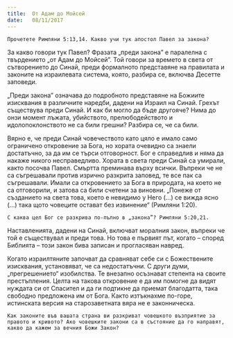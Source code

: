 ```yaml
---
title:  От Адам до Мойсей
date:   08/11/2017
---
```


`Прочетете Римляни 5:13,14. Какво учи тук апостол Павел за закона?`

За какво говори тук Павел? Фразата „преди закона” е паралелна с твърдението „от Адам до Мойсей”. Той говори за времето в света от сътворението до Синай, преди формалното представяне на правилата и законите на израилевата система, която, разбира се, включва Десетте заповеди.

„Преди закона” означава до подробното представяне на Божиите изисквания в различните наредби, дадени на Израил на Синай. Грехът съществува преди Синай. И как би могло да бъде другояче? Нима до онзи момент лъжата, убийството, прелюбодейството и идолопоклонството не са били грешни? Разбира се, че са били.

Вярно е, че преди Синай човечеството като цяло е имало само ограничено откровение за Бога, но хората очевидно са знаели достатъчно, за да им се търси отговорност. Бог е справедлив и няма да накаже никого несправедливо. Хората в света преди Синай са умирали, както посочва Павел. Смъртта преминава върху всички. Въпреки че не са съгрешавали против изрично разкрита заповед, те все пак са съгрешавали. Имали са откровението за Бога в природата, на което не са отговорили, и затова са били счетени за виновни. „Понеже от създанието на света това, което е невидимо у Него (...) се вижда ясно (...) така щото човеците остават без извинение“ (Римляни 1:20).

`С каква цел Бог се разкрива по-пълно в „закона”? Римляни 5:20,21.`

Наставленията, дадени на Синай, включват моралния закон, въпреки че той е съществувал и преди това. Но това е първият път, когато – според Библията – този закон бива записан и прогласяван навред.

Когато израилтяните започват да сравняват себе си с Божествените изисквания, установяват, че са недостатъчни. С други думи, „прегрешението“ изобилства. Те внезапно осъзнават степента на своите престъпления. Целта на такова откровение е да им помогне да видят нуждата си от Спасител и да ги подтикне да приемат благодатта, така свободно предложена им от Бога. Както изтъкнахме по-горе, истинската версия на старозаветната вяра не е законническа.

`Как законите във вашата страна ви разкриват човешкото възприятие за правото и кривото? Ако човешките закони са в състояние да го направят, какво да кажем за вечния Божи Закон?`